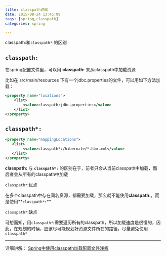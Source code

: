 ```yaml
---
title: classpath详解
date: 2015-08-24 13:45:09
tags: [spring,classpath]
categories: spring

---
```

classpath:和`classpath*`:的区别
<!--more-->

## `classpath:`

在spring配置文件里，可以用 **classpath:** 来从classpath中加载资源

比如在 src/main/resources 下有一个jdbc.properties的文件，可以用如下方法加载：

```xml
<property name="locations">  
    <list>  
        <value>classpath:jdbc.properties</value>  
    </list>  
</property>  
```

## `classpath*:`


```xml
<property name="mappingLocations">  
   <list>  
        <value>classpath*:/hibernate/*.hbm.xml</value>  
   </list>  
</property>  
```


**classpath:** 与 **`classpath*:`** 的区别在于，前者只会从当前classpath中加载，而后者会从所有的classpath中加载

`classpath*`:优点

在多个classpath中存在同名资源，都需要加载，那么就不能使用**classpath:**，而是使用**`classpath*:`**

`classpath*`:缺点

可想而知，用`classpath*`:需要遍历所有的classpath，所以加载速度是很慢的，因此，在规划的时候，应该尽可能规划好资源文件所在的路径，尽量避免使用`classpath*`

---
详细讲解：
[Spring中使用classpath加载配置文件浅析](http://my.oschina.net/yjx/blog/6253)
